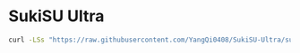 # SukiSU Ultra
```sh [bash]
curl -LSs "https://raw.githubusercontent.com/YangQi0408/SukiSU-Ultra/susfs-1.5.7/kernel/setup.sh" | bash -s susfs-1.5.7
```